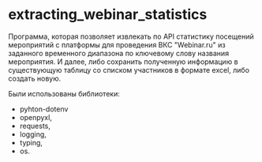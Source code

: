 # extracting_webinar_statistics

Программа, которая позволяет извлекать по API статистику посещений мероприятий с платформы для проведения ВКС 
"Webinar.ru" из заданного временного диапазона по ключевому слову названия мероприятия. И далее, либо сохранить 
полученную информацию в существующую таблицу со списком участников в формате excel, либо создать новую. 

Были использованы библиотеки:
* pyhton-dotenv
* openpyxl,
* requests,
* logging,
* typing,
* os.
